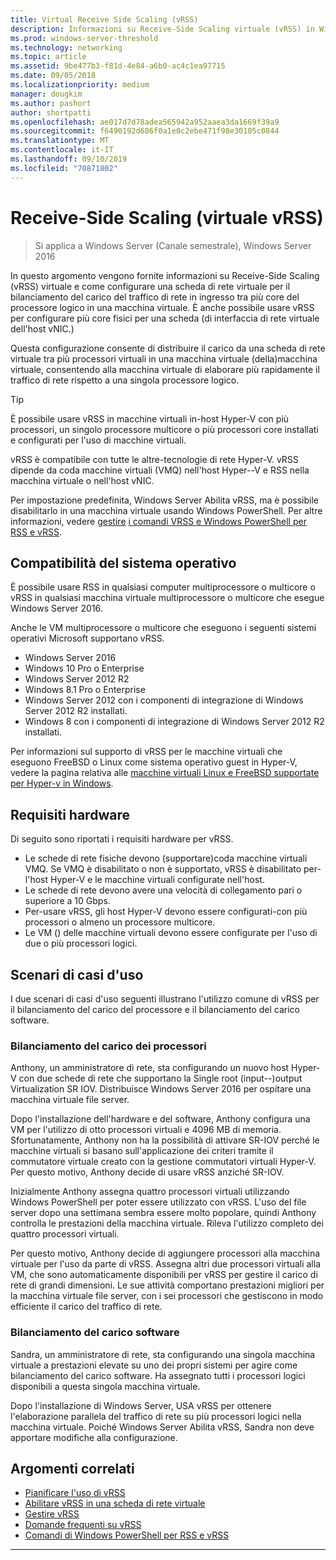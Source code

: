```yaml
---
title: Virtual Receive Side Scaling (vRSS)
description: Informazioni su Receive-Side Scaling virtuale (vRSS) in Windows Server e su come configurare una scheda di rete virtuale per il bilanciamento del carico del traffico di rete in ingresso tra più core del processore logico in una macchina virtuale. È anche possibile configurare i core fisici multiplo per una scheda di interfaccia di rete virtuale (vNIC) host.
ms.prod: windows-server-threshold
ms.technology: networking
ms.topic: article
ms.assetid: 9be477b3-f81d-4e84-a6b0-ac4c1ea97715
ms.date: 09/05/2018
ms.localizationpriority: medium
manager: dougkim
ms.author: pashort
author: shortpatti
ms.openlocfilehash: ae017d7d78adea565942a952aaea3da1669f39a9
ms.sourcegitcommit: f6490192d686f0a1e0c2ebe471f98e30105c0844
ms.translationtype: MT
ms.contentlocale: it-IT
ms.lasthandoff: 09/10/2019
ms.locfileid: "70871802"
---
```

# <a name="virtual-receive-side-scaling-vrss"></a>Receive-Side Scaling \(virtuale vRSS\)

>Si applica a Windows Server (Canale semestrale), Windows Server 2016

In questo argomento vengono fornite informazioni su Receive-Side Scaling (vRSS) virtuale e come configurare una scheda di rete virtuale per il bilanciamento del carico del traffico di rete in ingresso tra più core del processore logico in una macchina virtuale. È anche possibile usare vRSS per configurare più core fisici per una scheda \(di interfaccia di rete virtuale dell'host vNIC.\)

Questa configurazione consente di distribuire il carico da una scheda di rete virtuale tra più processori virtuali in una macchina virtuale \(della\)macchina virtuale, consentendo alla macchina virtuale di elaborare più rapidamente il traffico di rete rispetto a una singola processore logico.

>[!TIP]
>È possibile usare vRSS in macchine virtuali in\-host Hyper-V con più processori, un singolo processore multicore o più processori core installati e configurati per l'uso di macchine virtuali.

vRSS è compatibile con tutte le altre\-tecnologie di rete Hyper-V. vRSS dipende da coda macchine virtuali \(VMQ\) nell'host Hyper\--V e RSS nella macchina virtuale o nell'host vNIC.

Per impostazione predefinita, Windows Server Abilita vRSS, ma è possibile disabilitarlo in una macchina virtuale usando Windows PowerShell. Per altre informazioni, vedere [gestire](vrss-manage.md) [i comandi VRSS e Windows PowerShell per RSS e vRSS](vrss-wps.md).



## <a name="operating-system-compatibility"></a>Compatibilità del sistema operativo

È possibile usare RSS in qualsiasi computer multiprocessore o multicore o vRSS in qualsiasi macchina virtuale multiprocessore o multicore che esegue Windows Server 2016.

Anche le VM multiprocessore o multicore che eseguono i seguenti sistemi operativi Microsoft supportano vRSS.

- Windows Server 2016
- Windows 10 Pro o Enterprise
- Windows Server 2012 R2
- Windows 8.1 Pro o Enterprise
- Windows Server 2012 con i componenti di integrazione di Windows Server 2012 R2 installati.
- Windows 8 con i componenti di integrazione di Windows Server 2012 R2 installati.

Per informazioni sul supporto di vRSS per le macchine virtuali che eseguono FreeBSD o Linux come sistema operativo guest in Hyper-V, vedere la pagina relativa alle [macchine virtuali Linux e FreeBSD supportate per Hyper-v in Windows](https://docs.microsoft.com/windows-server/virtualization/hyper-v/Supported-Linux-and-FreeBSD-virtual-machines-for-Hyper-V-on-Windows).
  
## <a name="hardware-requirements"></a>Requisiti hardware

Di seguito sono riportati i requisiti hardware per vRSS.
 
- Le schede di rete fisiche devono \(supportare\)coda macchine virtuali VMQ. Se VMQ è disabilitato o non è supportato, vRSS è disabilitato per\-l'host Hyper-V e le macchine virtuali configurate nell'host.
- Le schede di rete devono avere una velocità di collegamento pari o superiore a 10 Gbps.
- Per\-usare vRSS, gli host Hyper-V devono essere configurati\-con più processori o almeno un processore multicore.
- Le VM \(\) delle macchine virtuali devono essere configurate per l'uso di due o più processori logici.


## <a name="use-case-scenarios"></a>Scenari di casi d'uso

I due scenari di casi d'uso seguenti illustrano l'utilizzo comune di vRSS per il bilanciamento del carico del processore e il bilanciamento del carico software.

### <a name="processor-load-balancing"></a>Bilanciamento del carico dei processori
  
Anthony, un amministratore di rete, sta configurando un nuovo host Hyper-V con due schede di rete che supportano la Single root \(input\--\)output Virtualization SR IOV. Distribuisce Windows Server 2016 per ospitare una macchina virtuale file server.

Dopo l'installazione dell'hardware e del software, Anthony configura una VM per l'utilizzo di otto processori virtuali e 4096 MB di memoria. Sfortunatamente, Anthony non ha la possibilità di attivare SR\-IOV perché le macchine virtuali si basano sull'applicazione dei criteri tramite il commutatore virtuale creato con la gestione commutatori virtuali Hyper\-V. Per questo motivo, Anthony decide di usare vRSS anziché SR\-IOV.

Inizialmente Anthony assegna quattro processori virtuali utilizzando Windows PowerShell per poter essere utilizzato con vRSS. L'uso del file server dopo una settimana sembra essere molto popolare, quindi Anthony controlla le prestazioni della macchina virtuale.  Rileva l'utilizzo completo dei quattro processori virtuali.

Per questo motivo, Anthony decide di aggiungere processori alla macchina virtuale per l'uso da parte di vRSS.  Assegna altri due processori virtuali alla VM, che sono automaticamente disponibili per vRSS per gestire il carico di rete di grandi dimensioni. Le sue attività comportano prestazioni migliori per la macchina virtuale file server, con i sei processori che gestiscono in modo efficiente il carico del traffico di rete.


### <a name="software-load-balancing"></a>Bilanciamento del carico software

Sandra, un amministratore di rete, sta configurando una singola macchina virtuale a prestazioni elevate su uno dei propri sistemi per agire come bilanciamento del carico software. Ha assegnato tutti i processori logici disponibili a questa singola macchina virtuale.

Dopo l'installazione di Windows Server, USA vRSS per ottenere l'elaborazione parallela del traffico di rete su più processori logici nella macchina virtuale. Poiché Windows Server Abilita vRSS, Sandra non deve apportare modifiche alla configurazione.


## <a name="related-topics"></a>Argomenti correlati

- [Pianificare l'uso di vRSS](vrss-plan.md)
- [Abilitare vRSS in una scheda di rete virtuale](vrss-enable.md)
- [Gestire vRSS](vrss-manage.md)
- [Domande frequenti su vRSS](vrss-faq.md)
- [Comandi di Windows PowerShell per RSS e vRSS](vrss-wps.md)

---
